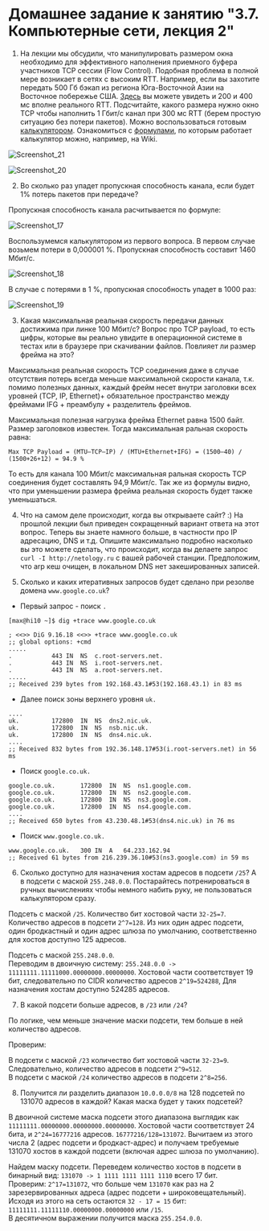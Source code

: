 # Домашнее задание к занятию "3.7. Компьютерные сети, лекция 2"

1. На лекции мы обсудили, что манипулировать размером окна необходимо для эффективного наполнения приемного буфера участников TCP сессии (Flow Control). Подобная проблема в полной мере возникает в сетях с высоким RTT. Например, если вы захотите передать 500 Гб бэкап из региона Юга-Восточной Азии на Восточное побережье США. [Здесь](https://www.cloudping.co/grid) вы можете увидеть и 200 и 400 мс вполне реального RTT. Подсчитайте, какого размера нужно окно TCP чтобы наполнить 1 Гбит/с канал при 300 мс RTT (берем простую ситуацию без потери пакетов). Можно воспользоваться готовым [калькулятором](https://www.switch.ch/network/tools/tcp_throughput/). Ознакомиться с [формулами](https://en.wikipedia.org/wiki/TCP_tuning), по которым работает калькулятор можно, например, на Wiki.

![Screenshot_21](https://user-images.githubusercontent.com/72273610/123547091-32ebcf80-d781-11eb-8632-f298e9bbee8b.png)


![Screenshot_20](https://user-images.githubusercontent.com/72273610/123546189-69bfe680-d77d-11eb-9c6e-cecdf737e3d3.png)


2. Во сколько раз упадет пропускная способность канала, если будет 1% потерь пакетов при передаче?

Пропускная способность канала расчитывается по формуле:

![Screenshot_17](https://user-images.githubusercontent.com/72273610/123207491-46780b80-d4df-11eb-952b-5ae4df6048eb.png)

Воспользумемся калькулятором из первого вопроса.
В первом случае возьмем потери в 0,000001 %. Пропускная способность составит 1460 Мбит/с.

![Screenshot_18](https://user-images.githubusercontent.com/72273610/123210552-f8193b80-d4e3-11eb-984d-162ef683630f.png)


В случае с потерями в 1 %, пропускная способность упадет в 1000 раз:

![Screenshot_19](https://user-images.githubusercontent.com/72273610/123210654-1f700880-d4e4-11eb-9e98-c1693bf3080d.png)


3. Какая  максимальная реальная скорость передачи данных достижима при линке 100 Мбит/с? Вопрос про TCP payload, то есть цифры, которые вы реально увидите в операционной системе в тестах или в браузере при скачивании файлов. Повлияет ли размер фрейма на это?

Максимальная реальная скорость TCP соединения даже в случае отсутствия потерь всегда меньше максимальной скорости канала, т.к. помимо полезных данных, каждый фрейм несет внутри заголовки всех уровней (TCP, IP, Ethernet)+ обязательное пространство между фреймами IFG + преамбулу + разделитель фреймов. 

Максимальная полезная нагрузка фрейма Ethernet равна 1500 байт. Размер заголовков известен.
Тогда максимальная ральная скорость равна:

`Max TCP Payload = (MTU–TCP–IP) / (MTU+Ethernet+IFG) = (1500–40) / (1500+26+12) = 94.9 %`

То есть для канала 100 Мбит/с максимальная ральная скорость TCP соединения будет составлять 94,9 Мбит/с. Так же из формулы видно, что при уменьшении размера фрейма реальная скорость будет также уменьшаться.


4. Что на самом деле происходит, когда вы открываете сайт? :)
На прошлой лекции был приведен сокращенный вариант ответа на этот вопрос. Теперь вы знаете намного больше, в частности про IP адресацию, DNS и т.д.
Опишите максимально подробно насколько вы это можете сделать, что происходит, когда вы делаете запрос `curl -I http://netology.ru` с вашей рабочей станции. Предположим, что arp кеш очищен, в локальном DNS нет закешированных записей.

5. Сколько и каких итеративных запросов будет сделано при резолве домена `www.google.co.uk`?

 - Первый запрос - поиск `.`
```
[max@hi10 ~]$ dig +trace www.google.co.uk

; <<>> DiG 9.16.18 <<>> +trace www.google.co.uk
;; global options: +cmd
.....
.			443	IN	NS	c.root-servers.net.
.			443	IN	NS	i.root-servers.net.
.			443	IN	NS	a.root-servers.net.
.....
;; Received 239 bytes from 192.168.43.1#53(192.168.43.1) in 83 ms
```
 - Далее поиск зоны верхнего уровня `uk.` 
```
....
uk.			172800	IN	NS	dns2.nic.uk.
uk.			172800	IN	NS	nsb.nic.uk.
uk.			172800	IN	NS	dns4.nic.uk.
....
;; Received 832 bytes from 192.36.148.17#53(i.root-servers.net) in 56 ms
```
 - Поиск `google.co.uk.`
```
google.co.uk.		172800	IN	NS	ns1.google.com.
google.co.uk.		172800	IN	NS	ns2.google.com.
google.co.uk.		172800	IN	NS	ns3.google.com.
google.co.uk.		172800	IN	NS	ns4.google.com.
....
;; Received 650 bytes from 43.230.48.1#53(dns4.nic.uk) in 76 ms
```
 - Поиск `www.google.co.uk.`
```
www.google.co.uk.	300	IN	A	64.233.162.94
;; Received 61 bytes from 216.239.36.10#53(ns3.google.com) in 59 ms
```

6. Сколько доступно для назначения хостам адресов в подсети `/25`? А в подсети с маской `255.248.0.0`. Постарайтесь потренироваться в ручных вычислениях чтобы немного набить руку, не пользоваться калькулятором сразу.

Подсеть с маской `/25`. 
Количество бит хостовой части `32-25=7`. Количество адресов в подсети `2^7=128`. Из них один адрес подсети, один бродкастный и один адрес шлюза по умолчанию, соответственно для хостов доступно 125 адресов.

Подсеть с маской `255.248.0.0`.  
Переводим в двоичную систему: `255.248.0.0 -> 11111111.11111000.00000000.00000000`. Хостовой части соответствует 19 бит, следовательно по CIDR количество адресов `2^19=524288`, Для назначения хостам доступно 524285 адресов.


7. В какой подсети больше адресов, в `/23` или `/24`?

По логике, чем меньше значение маски подсети, тем больше в ней количество адресов.

Проверим:  

В подсети с маской `/23` количество бит хостовой части `32-23=9`. Следовательно, количество адресов в подсети `2^9=512`.  
В подсети с маской `/24` количество адресов в подсети `2^8=256`.  

8. Получится ли разделить диапазон `10.0.0.0/8` на 128 подсетей по 131070 адресов в каждой? Какая маска будет у таких подсетей?

В двоичной системе маска подсети этого диапазона выглядик как `11111111.00000000.00000000.00000000`. Хостовой части соответствует 24 бита, и `2^24=16777216` адресов. `16777216/128=131072`. Вычитаем из этого числа 2 (адрес подсети и бродкаст-адрес) и получаем требуемые 131070 хостов в каждой подсети (включая адрес шлюза по умолчанию).

Найдем маску подсети. Переведем количество хостов в подсети в бинарный вид: `131070 -> 1 1111 1111 1111 1110` всего 17 бит.  
Проверим: `2^17=131072`, что больше чем `131070` как раз на 2 зарезервированных адреса (адрес подсети + широковещательный).  
Исходя из этого на сеть остаются `32 - 17 = 15` бит: `11111111.11111110.00000000.00000000` или `/15`.  
В десятичном выражении получится маска `255.254.0.0`.


